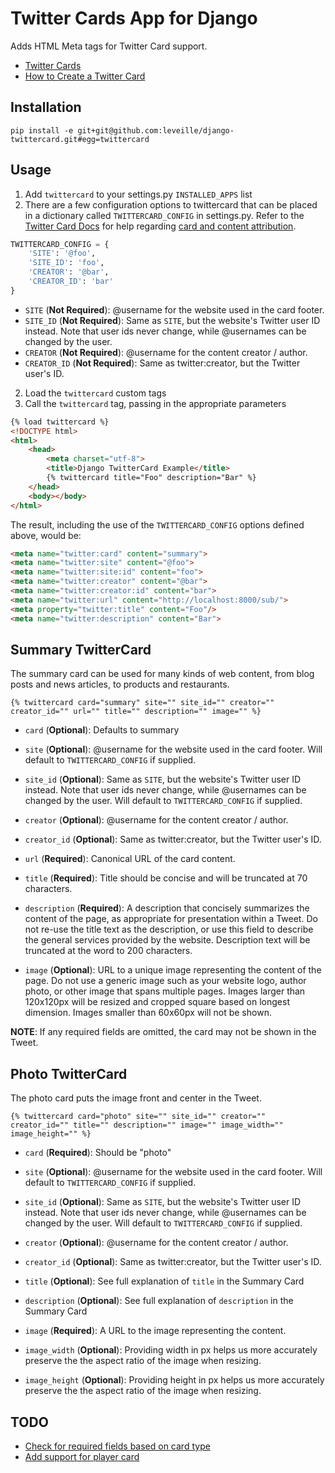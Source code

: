 # Twitter Cards App for Django

Adds HTML Meta tags for Twitter Card support.

* [Twitter Cards](https://dev.twitter.com/docs/cards)
* [How to Create a Twitter Card](http://davidwalsh.name/twitter-cards)
    
## Installation

```
pip install -e git+git@github.com:leveille/django-twittercard.git#egg=twittercard
```

## Usage

1. Add `twittercard` to your settings.py `INSTALLED_APPS` list
2. There are a few configuration options to twittercard that can be placed in a dictionary called `TWITTERCARD_CONFIG` in settings.py.  Refer to the [Twitter Card Docs](https://dev.twitter.com/docs/cards) for help regarding [card and content attribution](https://dev.twitter.com/docs/cards#content).

```python
TWITTERCARD_CONFIG = {
    'SITE': '@foo',
    'SITE_ID': 'foo',
    'CREATOR': '@bar',
    'CREATOR_ID': 'bar'
}
```

* `SITE` (**Not Required**): @username for the website used in the card footer.
* `SITE_ID` (**Not Required**): Same as `SITE`, but the website's Twitter user ID instead. Note that user ids never change, while @usernames can be changed by the user.
* `CREATOR` (**Not Required**): @username for the content creator / author.
* `CREATOR_ID` (**Not Required**): Same as twitter:creator, but the Twitter user's ID.

2. Load the `twittercard` custom tags
3. Call the `twittercard` tag, passing in the appropriate parameters

```html
{% load twittercard %}
<!DOCTYPE html>
<html>
    <head>
        <meta charset="utf-8">
        <title>Django TwitterCard Example</title>
        {% twittercard title="Foo" description="Bar" %}
    </head>
    <body></body>
</html>
```

The result, including the use of the `TWITTERCARD_CONFIG` options defined above, would be:

```html
<meta name="twitter:card" content="summary">
<meta name="twitter:site" content="@foo">
<meta name="twitter:site:id" content="foo">
<meta name="twitter:creator" content="@bar">
<meta name="twitter:creator:id" content="bar">
<meta name="twitter:url" content="http://localhost:8000/sub/">
<meta property="twitter:title" content="Foo"/>
<meta name="twitter:description" content="Bar">
```

## Summary TwitterCard

The summary card can be used for many kinds of web content, from blog posts and news articles, to products and restaurants.

```
{% twittercard card="summary" site="" site_id="" creator="" creator_id="" url="" title="" description="" image="" %}
```

* `card` (**Optional**): Defaults to summary

* `site` (**Optional**): @username for the website used in the card footer.  Will default to `TWITTERCARD_CONFIG` if supplied.

* `site_id` (**Optional**): Same as `SITE`, but the website's Twitter user ID instead. Note that user ids never change, while @usernames can be changed by the user.  Will default to `TWITTERCARD_CONFIG` if supplied.

* `creator` (**Optional**): @username for the content creator / author.

* `creator_id` (**Optional**): Same as twitter:creator, but the Twitter user's ID.

* `url` (**Required**): Canonical URL of the card content.

* `title` (**Required**): Title should be concise and will be truncated at 70 characters.

* `description` (**Required**): A description that concisely summarizes the content of the page, as appropriate for presentation within a Tweet. Do not re-use the title text as the description, or use this field to describe the general services provided by the website. Description text will be truncated at the word to 200 characters.

* `image` (**Optional**): URL to a unique image representing the content of the page. Do not use a generic image such as your website logo, author photo, or other image that spans multiple pages. Images larger than 120x120px will be resized and cropped square based on longest dimension. Images smaller than 60x60px will not be shown.

**NOTE**: If any required fields are omitted, the card may not be shown in the Tweet.

## Photo TwitterCard

The photo card puts the image front and center in the Tweet.

```
{% twittercard card="photo" site="" site_id="" creator="" creator_id="" title="" description="" image="" image_width="" image_height="" %}
```

* `card` (**Required**): Should be "photo"

* `site` (**Optional**): @username for the website used in the card footer.  Will default to `TWITTERCARD_CONFIG` if supplied.

* `site_id` (**Optional**): Same as `SITE`, but the website's Twitter user ID instead. Note that user ids never change, while @usernames can be changed by the user.  Will default to `TWITTERCARD_CONFIG` if supplied.

* `creator` (**Optional**): @username for the content creator / author.

* `creator_id` (**Optional**): Same as twitter:creator, but the Twitter user's ID.

* `title` (**Optional**): See full explanation of `title` in the Summary Card

* `description` (**Optional**): See full explanation of `description` in the Summary Card

* `image` (**Required**): A URL to the image representing the content.

* `image_width` (**Optional**): Providing width in px helps us more accurately preserve the the aspect ratio of the image when resizing.

* `image_height` (**Optional**): Providing height in px helps us more accurately preserve the the aspect ratio of the image when resizing.

## TODO

* [Check for required fields based on card type](https://github.com/leveille/django-twittercard/issues/1)
* [Add support for player card](https://github.com/leveille/django-twittercard/issues/2)

